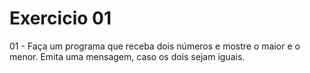 # Exercicio 01

01 - Faça um programa que receba dois números e mostre o maior e o menor. Emita uma mensagem, caso os dois sejam iguais.

